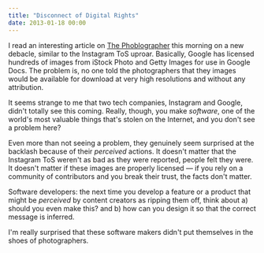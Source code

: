 ```yaml
---
title: "Disconnect of Digital Rights"
date: 2013-01-18 00:00
---
```


<import><p>I read an interesting article on <a href="http://www.thephoblographer.com/2013/01/17/getty-google-struck-a-deal-people-are-not-happy/">The Phoblographer</a> this morning on a new debacle, similar to the Instagram ToS uproar. Basically, Google has licensed hundreds of images from iStock Photo and Getty Images for use in Google Docs. The problem is, no one told the photographers that they images would be available for download at very high resolutions and without any attribution.</p>

<p>It seems strange to me that two tech companies, Instagram and Google, didn't totally see this coming. Really, though, you make <em>software</em>, one of the world's most valuable things that's stolen on the Internet, and you don't see a problem here?</p>

<p>Even more than not seeing a problem, they genuinely seem surprised at the backlash because of their <em>perceived</em> actions. It doesn't matter that the Instagram ToS weren't as bad as they were reported, people felt they were. It doesn't matter if these images are properly licensed — if you rely on a community of contributors and you break their trust, the facts don't matter. </p>

<p>Software developers: the next time you develop a feature or a product that might be <em>perceived</em> by content creators as ripping them off, think about a) should you even make this? and b) how can you design it so that the correct message is inferred. </p>

<p>I'm really surprised that these software makers didn't put themselves in the shoes of photographers. </p></import>

<!-- more -->

